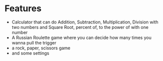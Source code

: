 # Features

- Calculator that can do Addition, Subtraction, Multiplication, Division with two numbers and Square Root, percent of, to the power of with one number
- A Russian Roulette game where you can decide how many times you wanna pull the trigger
- a rock, paper, scissors game
- and some settings

